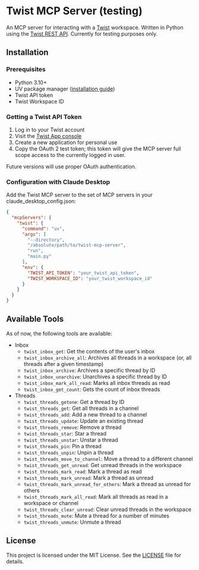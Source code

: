 # Twist MCP Server (testing)

An MCP server for interacting with a [Twist](https://twist.com/home) workspace. Written in Python using the [Twist REST API](https://developer.twist.com/v3/). Currently for testing purposes only.

## Installation

### Prerequisites

- Python 3.10+
- UV package manager ([installation guide](https://docs.astral.sh/uv/getting-started/installation/))
- Twist API token
- Twist Workspace ID

### Getting a Twist API Token

1. Log in to your Twist account
2. Visit the [Twist App console](https://twist.com/app_console)
3. Create a new application for personal use
4. Copy the OAuth 2 test token; this token will give the MCP server full scope access to the currently logged in user.

Future versions will use proper OAuth authentication.

### Configuration with Claude Desktop

Add the Twist MCP server to the set of MCP servers in your claude_desktop_config.json:

```json
{
  "mcpServers": {
    "twist": {
      "command": "uv",
      "args": [
        "--directory",
        "/absolute/path/to/twist-mcp-server",
        "run",
        "main.py"
      ],
      "env": {
        "TWIST_API_TOKEN": "your_twist_api_token",
        "TWIST_WORKSPACE_ID": "your_twist_workspace_id"
      }
    }
  }
}
```

## Available Tools

As of now, the following tools are available:

- Inbox
  - `twist_inbox_get`: Get the contents of the user's inbox
  - `twist_inbox_archive_all`: Archives all threads in a workspace (or, all threads after a given timestamp)
  - `twist_inbox_archive`: Archives a specific thread by ID
  - `twist_inbox_unarchive`: Unarchives a specific thread by ID
  - `twist_inbox_mark_all_read`: Marks all inbox threads as read
  - `twist_inbox_get_count`: Gets the count of inbox threads
- Threads
  - `twist_threads_getone`: Get a thread by ID
  - `twist_threads_get`: Get all threads in a channel
  - `twist_threads_add`: Add a new thread to a channel
  - `twist_threads_update`: Update an existing thread
  - `twist_threads_remove`: Remove a thread
  - `twist_threads_star`: Star a thread
  - `twist_threads_unstar`: Unstar a thread
  - `twist_threads_pin`: Pin a thread
  - `twist_threads_unpin`: Unpin a thread
  - `twist_threads_move_to_channel`: Move a thread to a different channel
  - `twist_threads_get_unread`: Get unread threads in the workspace
  - `twist_threads_mark_read`: Mark a thread as read
  - `twist_threads_mark_unread`: Mark a thread as unread
  - `twist_threads_mark_unread_for_others`: Mark a thread as unread for others
  - `twist_threads_mark_all_read`: Mark all threads as read in a workspace or channel
  - `twist_threads_clear_unread`: Clear unread threads in the workspace
  - `twist_threads_mute`: Mute a thread for a number of minutes
  - `twist_threads_unmute`: Unmute a thread

## License

This project is licensed under the MIT License. See the [LICENSE](LICENSE) file for details.
